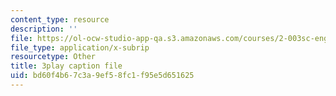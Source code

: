 ```yaml
---
content_type: resource
description: ''
file: https://ol-ocw-studio-app-qa.s3.amazonaws.com/courses/2-003sc-engineering-dynamics-fall-2011/bd60f4b67c3a9ef58fc1f95e5d651625_d00XI_UTKQo.srt
file_type: application/x-subrip
resourcetype: Other
title: 3play caption file
uid: bd60f4b6-7c3a-9ef5-8fc1-f95e5d651625
---
```

